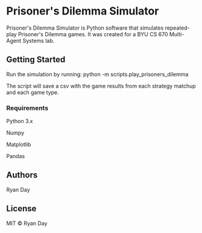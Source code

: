 # Prisoner's Dilemma Simulator

Prisoner's Dilemma Simulator is Python software that simulates repeated-play Prisoner's Dilemma games. It was created for a BYU CS 670 Multi-Agent Systems lab.

## Getting Started

Run the simulation by running:
python -m scripts.play_prisoners_dilemma

The script will save a csv with the game results from each strategy matchup and each game type.

### Requirements

Python 3.x

Numpy

Matplotlib

Pandas

## Authors

Ryan Day

## License

MIT © Ryan Day
